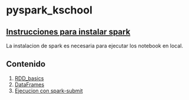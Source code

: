 # pyspark_kschool

## [Instrucciones para instalar spark](instalacion_spark.md)
La instalacion de spark es necesaria para ejecutar los notebook en local.

## Contenido

1. [RDD_basics](RDD_basics.ipynb)
2. [DataFrames](DataFrames_SQL.ipynb)
3. [Ejecucion con spark-submit](Ejecucion_con_submit.md) 
